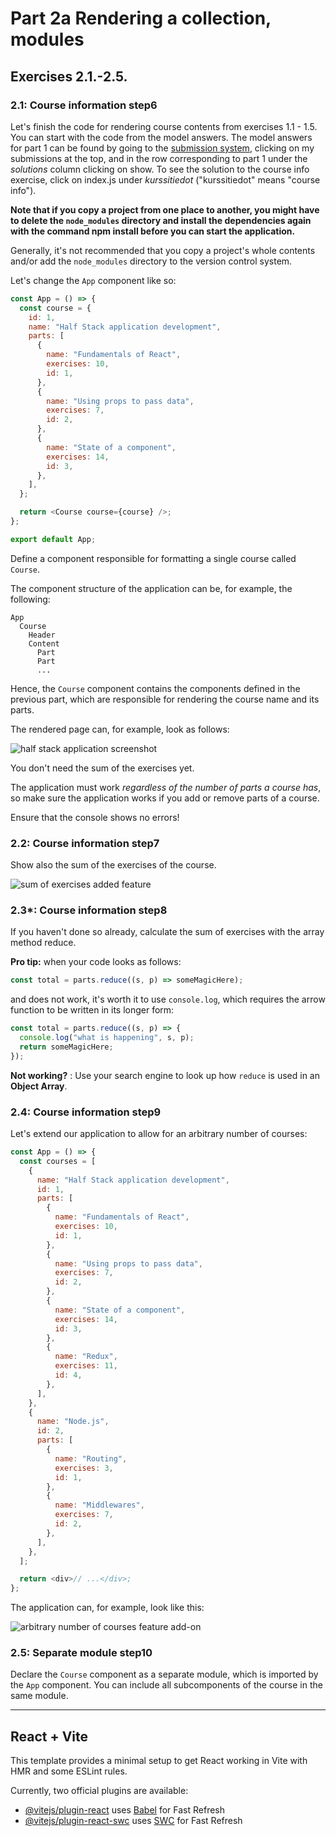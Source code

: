 # Part 2a Rendering a collection, modules

## Exercises 2.1.-2.5.

### 2.1: Course information step6

Let's finish the code for rendering course contents from exercises 1.1 - 1.5. You can start with the code from the model answers. The model answers for part 1 can be found by going to the [submission system](https://studies.cs.helsinki.fi/stats/courses/fullstackopen), clicking on my submissions at the top, and in the row corresponding to part 1 under the _solutions_ column clicking on show. To see the solution to the course info exercise, click on index.js under _kurssitiedot_ ("kurssitiedot" means "course info").

**Note that if you copy a project from one place to another, you might have to delete the `node_modules` directory and install the dependencies again with the command npm install before you can start the application.**

Generally, it's not recommended that you copy a project's whole contents and/or add the `node_modules` directory to the version control system.

Let's change the `App` component like so:

```javascript
const App = () => {
  const course = {
    id: 1,
    name: "Half Stack application development",
    parts: [
      {
        name: "Fundamentals of React",
        exercises: 10,
        id: 1,
      },
      {
        name: "Using props to pass data",
        exercises: 7,
        id: 2,
      },
      {
        name: "State of a component",
        exercises: 14,
        id: 3,
      },
    ],
  };

  return <Course course={course} />;
};

export default App;
```

Define a component responsible for formatting a single course called `Course`.

The component structure of the application can be, for example, the following:

```
App
  Course
    Header
    Content
      Part
      Part
      ...
```

Hence, the `Course` component contains the components defined in the previous part, which are responsible for rendering the course name and its parts.

The rendered page can, for example, look as follows:

![half stack application screenshot](https://fullstackopen.com/static/6e12df59c1c9e28c39ebdbe1b41ccf97/5a190/8e.png)

You don't need the sum of the exercises yet.

The application must work _regardless of the number of parts a course has_, so make sure the application works if you add or remove parts of a course.

Ensure that the console shows no errors!

### 2.2: Course information step7

Show also the sum of the exercises of the course.

![sum of exercises added feature](https://fullstackopen.com/static/2d8aa950189db6cf2eeb794181429ae9/5a190/9e.png)

### 2.3\*: Course information step8

If you haven't done so already, calculate the sum of exercises with the array method reduce.

**Pro tip:** when your code looks as follows:

```javascript
const total = parts.reduce((s, p) => someMagicHere);
```

and does not work, it's worth it to use `console.log`, which requires the arrow function to be written in its longer form:

```javascript
const total = parts.reduce((s, p) => {
  console.log("what is happening", s, p);
  return someMagicHere;
});
```

**Not working?** : Use your search engine to look up how `reduce` is used in an **Object Array**.

### 2.4: Course information step9

Let's extend our application to allow for an arbitrary number of courses:

```javascript
const App = () => {
  const courses = [
    {
      name: "Half Stack application development",
      id: 1,
      parts: [
        {
          name: "Fundamentals of React",
          exercises: 10,
          id: 1,
        },
        {
          name: "Using props to pass data",
          exercises: 7,
          id: 2,
        },
        {
          name: "State of a component",
          exercises: 14,
          id: 3,
        },
        {
          name: "Redux",
          exercises: 11,
          id: 4,
        },
      ],
    },
    {
      name: "Node.js",
      id: 2,
      parts: [
        {
          name: "Routing",
          exercises: 3,
          id: 1,
        },
        {
          name: "Middlewares",
          exercises: 7,
          id: 2,
        },
      ],
    },
  ];

  return <div>// ...</div>;
};
```

The application can, for example, look like this:

![arbitrary number of courses feature add-on](https://fullstackopen.com/static/8c1ce3363ec056cd15c5edacbeec3370/5a190/10e.png)

### 2.5: Separate module step10

Declare the `Course` component as a separate module, which is imported by the `App` component. You can include all subcomponents of the course in the same module.

---

## React + Vite

This template provides a minimal setup to get React working in Vite with HMR and some ESLint rules.

Currently, two official plugins are available:

- [@vitejs/plugin-react](https://github.com/vitejs/vite-plugin-react/blob/main/packages/plugin-react/README.md) uses [Babel](https://babeljs.io/) for Fast Refresh
- [@vitejs/plugin-react-swc](https://github.com/vitejs/vite-plugin-react-swc) uses [SWC](https://swc.rs/) for Fast Refresh
